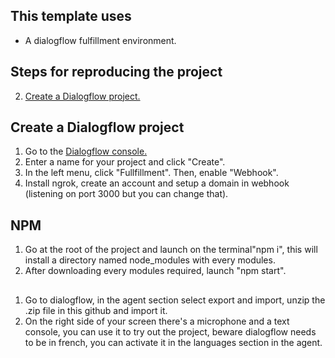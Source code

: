 ## This template uses

- A dialogflow fulfillment environment.

## Steps for reproducing the project

2. [Create a Dialogflow project.](#dialogflow_project)

## <a name="dialogflow_project"></a> Create a Dialogflow project

1. Go to the [Dialogflow console.](https://dialogflow.cloud.google.com/)
2. Enter a name for your project and click "Create".
3. In the left menu, click "Fullfillment". Then, enable "Webhook".
4. Install ngrok, create an account and setup a domain in webhook (listening on port 3000 but you can change that).

## <a name="launch project"></a> NPM

1. Go at the root of the project and launch on the terminal"npm i", this will install a directory named node_modules with every modules.
2. After downloading every modules required, launch "npm start".

## <a name="test the project"></a> 

1. Go to dialogflow, in the agent section select export and import, unzip the .zip file in this github and import it.
2. On the right side of your screen there's a microphone and a text console, you can use it to try out the project, beware dialogflow needs to be in french, you can activate it in the languages section in the agent.